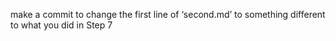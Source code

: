 make a commit to change the first line of ‘second.md’ to something different to what you did in Step 7